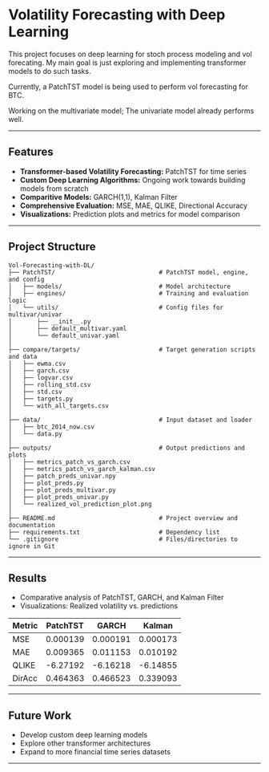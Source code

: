 # Volatility Forecasting with Deep Learning

This project focuses on deep learning for stoch process modeling and vol forecating. My main goal is just exploring and implementing transformer models to do such tasks.

Currently, a PatchTST model is being used to perform vol forecasting for BTC.

Working on the multivariate model; The univariate model already performs well.

---

## Features
- **Transformer-based Volatility Forecasting:** PatchTST for time series
- **Custom Deep Learning Algorithms:** Ongoing work towards building models from scratch
- **Comparitive Models:** GARCH(1,1), Kalman Filter
- **Comprehensive Evaluation:** MSE, MAE, QLIKE, Directional Accuracy 
- **Visualizations:** Prediction plots and metrics for model comparison

---

## Project Structure

    Vol-Forecasting-with-DL/
    ├── PatchTST/                             # PatchTST model, engine, and config
    │   ├── models/                           # Model architecture
    │   ├── engines/                          # Training and evaluation logic
    │   └── utils/                            # Config files for multivar/univar
    │       ├── __init__.py
    │       ├── default_multivar.yaml
    │       └── default_univar.yaml
    │
    ├── compare/targets/                      # Target generation scripts and data
    │   ├── ewma.csv
    │   ├── garch.csv
    │   ├── logvar.csv
    │   ├── rolling_std.csv
    │   ├── std.csv
    │   ├── targets.py
    │   └── with_all_targets.csv
    │
    ├── data/                                 # Input dataset and loader
    │   ├── btc_2014_now.csv
    │   └── data.py
    │
    ├── outputs/                              # Output predictions and plots
    │   ├── metrics_patch_vs_garch.csv
    │   ├── metrics_patch_vs_garch_kalman.csv
    │   ├── patch_preds_univar.npy
    │   ├── plot_preds.py
    │   ├── plot_preds_multivar.py
    │   ├── plot_preds_univar.py
    │   └── realized_vol_prediction_plot.png
    │
    ├── README.md                             # Project overview and documentation
    ├── requirements.txt                      # Dependency list
    └── .gitignore                            # Files/directories to ignore in Git

---

## Results

- Comparative analysis of PatchTST, GARCH, and Kalman Filter
- Visualizations: Realized volatility vs. predictions

| Metric    | PatchTST   | GARCH      | Kalman     |
|-----------|------------|------------|------------|
| MSE       | 0.000139   | 0.000191   | 0.000173   |
| MAE       | 0.009365   | 0.011153   | 0.010192   |
| QLIKE     | -6.27192   | -6.16218   | -6.14855   |
| DirAcc    | 0.464363   | 0.466523   | 0.339093   |

---

## Future Work

- Develop custom deep learning models 
- Explore other transformer architectures
- Expand to more financial time series datasets

---
